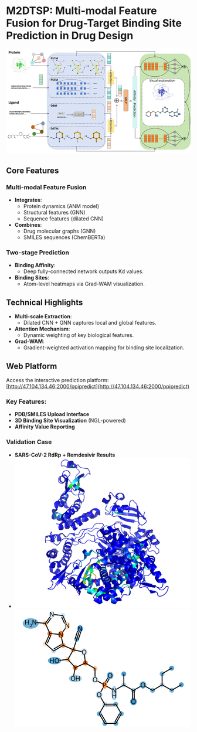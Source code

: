 # M2DTSP: Multi-modal Feature Fusion for Drug-Target Binding Site Prediction in Drug Design

![model](image/model.png)

## Core Features

### Multi-modal Feature Fusion
- **Integrates**:
  - Protein dynamics (ANM model)
  - Structural features (GNN)
  - Sequence features (dilated CNN)
- **Combines**:
  - Drug molecular graphs (GNN)
  - SMILES sequences (ChemBERTa)

### Two-stage Prediction
- **Binding Affinity**: 
  - Deep fully-connected network outputs Kd values.
- **Binding Sites**: 
  - Atom-level heatmaps via Grad-WAM visualization.

## Technical Highlights
- **Multi-scale Extraction**: 
  - Dilated CNN + GNN captures local and global features.
- **Attention Mechanism**: 
  - Dynamic weighting of key biological features.
- **Grad-WAM**: 
  - Gradient-weighted activation mapping for binding site localization.

## Web Platform
Access the interactive prediction platform: [http://47.104.134.46:2000/ppipredict](http://47.104.134.46:2000/ppipredict)

### Key Features:
- **PDB/SMILES Upload Interface**
- **3D Binding Site Visualization** (NGL-powered)
- **Affinity Value Reporting**

### Validation Case
- **SARS-CoV-2 RdRp + Remdesivir Results**
- 
  ![RdRp](image/protein.png)
  ![Remdesivir](image/drug.png)
